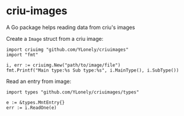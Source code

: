 # criu-images

A Go package helps reading data from criu's images

Create a `Image` struct from a criu image:
```
import criuimg "github.com/YLonely/criuimages"
import "fmt"

i, err := criuimg.New("path/to/image/file")
fmt.Printf("Main type:%s Sub type:%s", i.MainType(), i.SubType())
```
Read an entry from image:
```
import types "github.com/YLonely/criuimages/types"

e := &types.MntEntry{}
err := i.ReadOne(e)
```